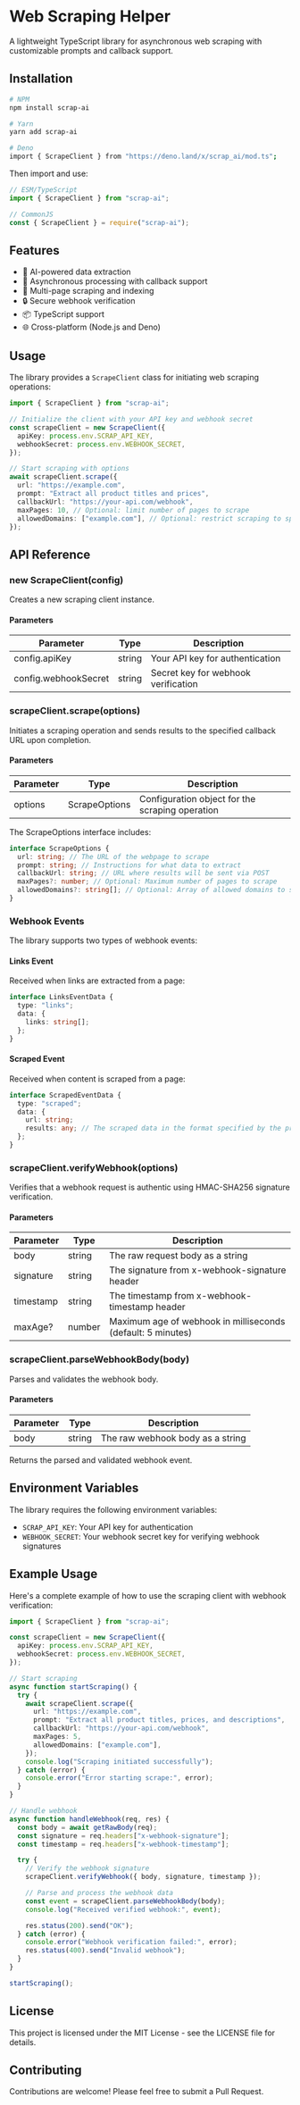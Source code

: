 # Web Scraping Helper

A lightweight TypeScript library for asynchronous web scraping with customizable prompts and callback support.

## Installation

```bash
# NPM
npm install scrap-ai

# Yarn
yarn add scrap-ai

# Deno
import { ScrapeClient } from "https://deno.land/x/scrap_ai/mod.ts";
```

Then import and use:

```typescript
// ESM/TypeScript
import { ScrapeClient } from "scrap-ai";

// CommonJS
const { ScrapeClient } = require("scrap-ai");
```

## Features

- 🤖 AI-powered data extraction
- 🔄 Asynchronous processing with callback support
- 📑 Multi-page scraping and indexing
- 🔒 Secure webhook verification
- 📦 TypeScript support
- 🌐 Cross-platform (Node.js and Deno)

## Usage

The library provides a `ScrapeClient` class for initiating web scraping operations:

```typescript
import { ScrapeClient } from "scrap-ai";

// Initialize the client with your API key and webhook secret
const scrapeClient = new ScrapeClient({
  apiKey: process.env.SCRAP_API_KEY,
  webhookSecret: process.env.WEBHOOK_SECRET,
});

// Start scraping with options
await scrapeClient.scrape({
  url: "https://example.com",
  prompt: "Extract all product titles and prices",
  callbackUrl: "https://your-api.com/webhook",
  maxPages: 10, // Optional: limit number of pages to scrape
  allowedDomains: ["example.com"], // Optional: restrict scraping to specific domains
});
```

## API Reference

### new ScrapeClient(config)

Creates a new scraping client instance.

#### Parameters

| Parameter            | Type   | Description                         |
| -------------------- | ------ | ----------------------------------- |
| config.apiKey        | string | Your API key for authentication     |
| config.webhookSecret | string | Secret key for webhook verification |

### scrapeClient.scrape(options)

Initiates a scraping operation and sends results to the specified callback URL upon completion.

#### Parameters

| Parameter | Type          | Description                                     |
| --------- | ------------- | ----------------------------------------------- |
| options   | ScrapeOptions | Configuration object for the scraping operation |

The ScrapeOptions interface includes:

```typescript
interface ScrapeOptions {
  url: string; // The URL of the webpage to scrape
  prompt: string; // Instructions for what data to extract
  callbackUrl: string; // URL where results will be sent via POST
  maxPages?: number; // Optional: Maximum number of pages to scrape
  allowedDomains?: string[]; // Optional: Array of allowed domains to scrape
}
```

### Webhook Events

The library supports two types of webhook events:

#### Links Event

Received when links are extracted from a page:

```typescript
interface LinksEventData {
  type: "links";
  data: {
    links: string[];
  };
}
```

#### Scraped Event

Received when content is scraped from a page:

```typescript
interface ScrapedEventData {
  type: "scraped";
  data: {
    url: string;
    results: any; // The scraped data in the format specified by the prompt
  };
}
```

### scrapeClient.verifyWebhook(options)

Verifies that a webhook request is authentic using HMAC-SHA256 signature verification.

#### Parameters

| Parameter | Type   | Description                                                 |
| --------- | ------ | ----------------------------------------------------------- |
| body      | string | The raw request body as a string                            |
| signature | string | The signature from x-webhook-signature header               |
| timestamp | string | The timestamp from x-webhook-timestamp header               |
| maxAge?   | number | Maximum age of webhook in milliseconds (default: 5 minutes) |

### scrapeClient.parseWebhookBody(body)

Parses and validates the webhook body.

#### Parameters

| Parameter | Type   | Description                      |
| --------- | ------ | -------------------------------- |
| body      | string | The raw webhook body as a string |

Returns the parsed and validated webhook event.

## Environment Variables

The library requires the following environment variables:

- `SCRAP_API_KEY`: Your API key for authentication
- `WEBHOOK_SECRET`: Your webhook secret key for verifying webhook signatures

## Example Usage

Here's a complete example of how to use the scraping client with webhook verification:

```typescript
import { ScrapeClient } from "scrap-ai";

const scrapeClient = new ScrapeClient({
  apiKey: process.env.SCRAP_API_KEY,
  webhookSecret: process.env.WEBHOOK_SECRET,
});

// Start scraping
async function startScraping() {
  try {
    await scrapeClient.scrape({
      url: "https://example.com",
      prompt: "Extract all product titles, prices, and descriptions",
      callbackUrl: "https://your-api.com/webhook",
      maxPages: 5,
      allowedDomains: ["example.com"],
    });
    console.log("Scraping initiated successfully");
  } catch (error) {
    console.error("Error starting scrape:", error);
  }
}

// Handle webhook
async function handleWebhook(req, res) {
  const body = await getRawBody(req);
  const signature = req.headers["x-webhook-signature"];
  const timestamp = req.headers["x-webhook-timestamp"];

  try {
    // Verify the webhook signature
    scrapeClient.verifyWebhook({ body, signature, timestamp });

    // Parse and process the webhook data
    const event = scrapeClient.parseWebhookBody(body);
    console.log("Received verified webhook:", event);

    res.status(200).send("OK");
  } catch (error) {
    console.error("Webhook verification failed:", error);
    res.status(400).send("Invalid webhook");
  }
}

startScraping();
```

## License

This project is licensed under the MIT License - see the LICENSE file for details.

## Contributing

Contributions are welcome! Please feel free to submit a Pull Request.

```

```
